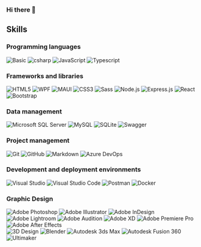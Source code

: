 ### Hi there 👋

## Skills

### Programming languages
<div align="Left">
	<img src="https://img.shields.io/badge/Basic-grey?logo=bricks" alt="Basic" />
	<img src="https://img.shields.io/badge/C%23-grey?logo=csharp" alt="csharp" />
	<img src="https://img.shields.io/badge/javascript-grey?logo=javascript" alt="JavaScript" />
	<img src="https://img.shields.io/badge/Typescript-grey?logo=typescript" alt="Typescript" />
</div>

### Frameworks and libraries
<div align="Left">
	<img src="https://img.shields.io/badge/HTML5-grey?logo=html5" alt="HTML5" />
	<img src="https://img.shields.io/badge/WPF-grey?logo=wpf" alt="WPF" />
	<img src="https://img.shields.io/badge/MAUI-grey?logo=maui" alt="MAUI" />
	<img src="https://img.shields.io/badge/CSS3-grey?logo=css3" alt="CSS3" />
	<img src="https://img.shields.io/badge/Sass-grey?logo=sass" alt="Sass" />
	<img src="https://img.shields.io/badge/Node.js-grey?logo=node.js" alt="Node.js" />
	<img src="https://img.shields.io/badge/Express.js-grey?logo=express" alt="Express.js" />
	<img src="https://img.shields.io/badge/React-grey?logo=react" alt="React" />
	<img src="https://img.shields.io/badge/Bootstrap-grey?logo=bootstrap" alt="Bootstrap" />
</div>

### Data management
<div align="Left">
	<img src="https://img.shields.io/badge/Microsoft_SQL_Server-grey?logo=microsoft-sql-server" alt="Microsoft SQL Server" />
	<img src="https://img.shields.io/badge/MySQL-grey?logo=mysql" alt="MySQL" />
	<img src="https://img.shields.io/badge/SQLite-grey?logo=sqlite" alt="SQLite" />
	<img src="https://img.shields.io/badge/Swagger-grey?logo=swagger" alt="Swagger" />
</div>

### Project management
<div align="Left">
	<img src="https://img.shields.io/badge/Git-grey?logo=git" alt="Git" />
	<img src="https://img.shields.io/badge/GitHub-grey?logo=github" alt="GitHub" />
	<img src="https://img.shields.io/badge/Markdown-grey?logo=markdown" alt="Markdown" />
	<img src="https://img.shields.io/badge/Azure-grey?logo=azure-devops" alt="Azure DevOps" />
</div>

### Development and deployment environments
<div align="Left">
	<img src="https://img.shields.io/badge/Visual_Studio-grey?logo=visual-studio" alt="Visual Studio" />
	<img src="https://img.shields.io/badge/VSCode-grey?logo=visual-studio-code" alt="Visual Studio Code" />
	<img src="https://img.shields.io/badge/Postman-grey?logo=postman" alt="Postman" />
	<img src="https://img.shields.io/badge/docker-grey?logo=docker" alt="Docker" />
</div>

### Graphic Design
<div align="Left">
	<img src="https://img.shields.io/badge/Adobe_Photoshop-grey?logo=adobe-photoshop" alt="Adobe Photoshop" />
	<img src="https://img.shields.io/badge/Adobe_Illustrator-grey?logo=adobe-illustrator" alt="Adobe Illustrator" />
	<img src="https://img.shields.io/badge/Adobe_InDesign-grey?logo=adobe-indesign" alt="Adobe InDesign" />
	<img src="https://img.shields.io/badge/Adobe_Lightroom-grey?logo=adobe-lightroom" alt="Adobe Lightroom" />
	<img src="https://img.shields.io/badge/Adobe_Audition-grey?logo=adobe-audition" alt="Adobe Audition" />
	<img src="https://img.shields.io/badge/Adobe_XD-grey?logo=adobe-xd" alt="Adobe XD" />
	<img src="https://img.shields.io/badge/Adobe_Premiere_Pro-grey?logo=adobe-premiere-pro" alt="Adobe Premiere Pro" />
	<img src="https://img.shields.io/badge/Adobe_After_Effects-grey?logo=adobe-after-effects" alt="Adobe After Effects" />
</div>

<div align="Left">
	<img src="https://img.shields.io/badge/3D_Design-white?logo=kotlin" alt="3D Design" />
	<img src="https://img.shields.io/badge/Blender-grey?logo=blender" alt="Blender" />
	<img src="https://img.shields.io/badge/Autodesk_3ds_Max-grey?logo=autodesk" alt="Autodesk 3ds Max" />
	<img src="https://img.shields.io/badge/Autodesk_Fusion_360-grey?logo=autodesk" alt="Autodesk Fusion 360" />
	<img src="https://img.shields.io/badge/ultimaker-grey?logo=cora" alt="Ultimaker" />
</div>
